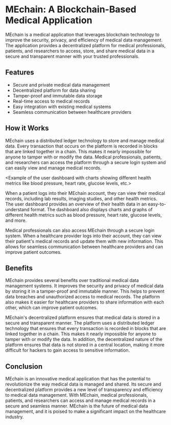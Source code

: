 # MEchain: A Blockchain-Based Medical Application

MEchain is a medical application that leverages blockchain technology to improve the security, privacy, and efficiency of medical data management. The application provides a decentralized platform for medical professionals, patients, and researchers to access, store, and share medical data in a secure and transparent manner with your trusted professionals.

## Features

- Secure and private medical data management
- Decentralized platform for data sharing
- Tamper-proof and immutable data storage
- Real-time access to medical records
- Easy integration with existing medical systems
- Seamless communication between healthcare providers

## How it Works

MEchain uses a distributed ledger technology to store and manage medical data. Every transaction that occurs on the platform is recorded in blocks that are linked together in a chain. This makes it nearly impossible for anyone to tamper with or modify the data. Medical professionals, patients, and researchers can access the platform through a secure login system and can easily view and manage medical records.

<Example of the user dashboard with charts showing different health metrics like blood pressure, heart rate, glucose levels, etc.>

When a patient logs into their MEchain account, they can view their medical records, including lab results, imaging studies, and other health metrics. The user dashboard provides an overview of their health data in an easy-to-understand format. The dashboard also displays charts and graphs of different health metrics such as blood pressure, heart rate, glucose levels, and more.

Medical professionals can also access MEchain through a secure login system. When a healthcare provider logs into their account, they can view their patient's medical records and update them with new information. This allows for seamless communication between healthcare providers and can improve patient outcomes.

## Benefits

MEchain provides several benefits over traditional medical data management systems. It improves the security and privacy of medical data by storing it in a tamper-proof and immutable manner. This helps to prevent data breaches and unauthorized access to medical records. The platform also makes it easier for healthcare providers to share information with each other, which can improve patient outcomes.

MEchain's decentralized platform ensures that medical data is stored in a secure and transparent manner. The platform uses a distributed ledger technology that ensures that every transaction is recorded in blocks that are linked together in a chain. This makes it nearly impossible for anyone to tamper with or modify the data. In addition, the decentralized nature of the platform ensures that data is not stored in a central location, making it more difficult for hackers to gain access to sensitive information.

## Conclusion

MEchain is an innovative medical application that has the potential to revolutionize the way medical data is managed and shared. Its secure and decentralized platform provides a new level of transparency and efficiency to medical data management. With MEchain, medical professionals, patients, and researchers can access and manage medical records in a secure and seamless manner. MEchain is the future of medical data management, and it is poised to make a significant impact on the healthcare industry.
